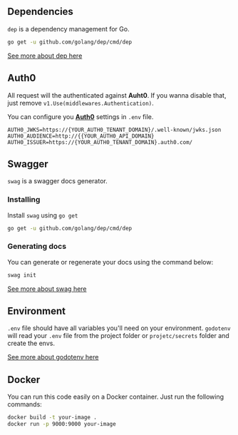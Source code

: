 ## Dependencies

`dep` is a dependency management for Go. 

```sh
go get -u github.com/golang/dep/cmd/dep
```
[See more about dep here](https://github.com/golang/dep)

## Auth0

All request will the authenticated against **Auht0**.
If you wanna disable that, just remove `v1.Use(middlewares.Authentication)`.

You can configure you [**Auth0**](https://auth0.com/) settings in `.env` file.

```
AUTH0_JWKS=https://{YOUR_AUTH0_TENANT_DOMAIN}/.well-known/jwks.json
AUTH0_AUDIENCE=http://{{YOUR_AUTH0_API_DOMAIN}
AUTH0_ISSUER=https://{YOUR_AUTH0_TENANT_DOMAIN}.auth0.com/
```

## Swagger

`swag` is a swagger docs generator.

### Installing

Install `swag` using `go get`

```sh
go get -u github.com/golang/dep/cmd/dep
```

### Generating docs

You can generate or regenerate your docs using the command below:

```sh
swag init
```

[See more about swag here](https://github.com/swaggo/gin-swagger)

## Environment

`.env` file should have all variables you'll need on your environment.
`godotenv` will read your `.env` file from the project folder or `projetc/secrets` folder and create the envs.

[See more about godotenv here](https://github.com/joho/godotenv)

## Docker

You can run this code easily on a Docker container.
Just run the following commands:

```sh
docker build -t your-image .
docker run -p 9000:9000 your-image
```
